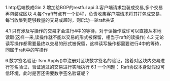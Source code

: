 1.http后端换成Gin
2.增加给BGP的restful api
3.客户端请求包装成交易,多个交易再包装成区块
4.每个raft节点有一个协程，负责收集客户端请求将其打包成交易，每当收集到足够数量的交易或超时，则启动一轮raft共识

4.1  只有涉及写操作的交易才会进行4中的等待，对于读操作或许可以直接从本地读取(这样一来,读操作就不能以交易的形式被保留，相当于raft的读操作)
4.2  无论读写操作都需要最终以交易的形式被保留，这样读写操作都需要进行4中的等待，同属于raft中的写操作

6.数字签名验证: fsm.Apply()中注册对区块数字签名的验证，接着对区块内交易进行签名验证，验证通过的交易进行实际执行
6.1 一个问题： Raft协议本身就假设可信环境，此时是否还需要数字签名验证呢？


